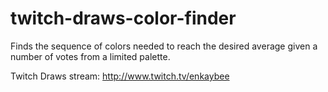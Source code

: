 # twitch-draws-color-finder
Finds the sequence of colors needed to reach the desired average given a number of votes from a limited palette.

Twitch Draws stream: http://www.twitch.tv/enkaybee
